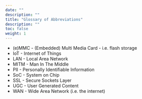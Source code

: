 ```yaml
---
date: ""
description: ""
title: "Glossary of Abbreviations"
description: ""
toc: false
weight: 1
---
```


* (e)MMC - (Embedded) Multi Media Card - i.e. flash storage
* IoT - Internet of Things
* LAN - Local Area Network
* MITM - Man In The Middle
* PII - Personally Identifiable Information
* SoC - System on Chip
* SSL - Secure Sockets Layer
* UGC - User Generated Content
* WAN - Wide Area Network (i.e. the internet)